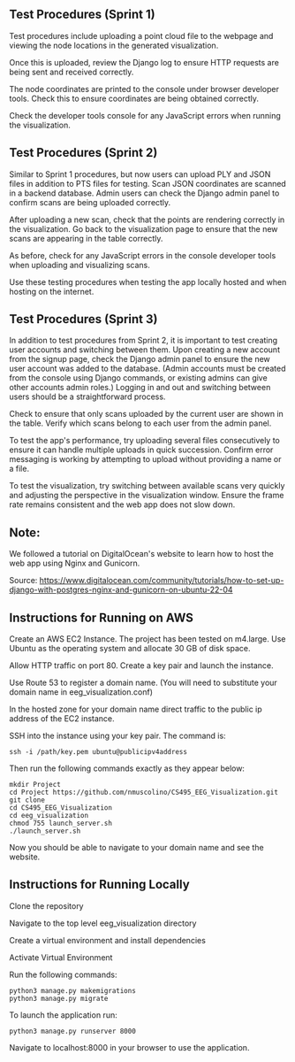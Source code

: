 <h2>Test Procedures (Sprint 1)</h2>

Test procedures include uploading a point cloud file to the webpage and viewing the node locations in the generated visualization.

Once this is uploaded, review the Django log to ensure HTTP requests are being sent and received correctly.

The node coordinates are printed to the console under browser developer tools. Check this to ensure coordinates are being obtained correctly.

Check the developer tools console for any JavaScript errors when running the visualization.

<h2>Test Procedures (Sprint 2)</h2>

Similar to Sprint 1 procedures, but now users can upload PLY and JSON files in addition to PTS files for testing. Scan JSON coordinates are scanned in a backend database. Admin users can check the Django admin panel to confirm scans are being uploaded correctly.

After uploading a new scan, check that the points are rendering correctly in the visualization. Go back to the visualization page to ensure that the new scans are appearing in the table correctly.

As before, check for any JavaScript errors in the console developer tools when uploading and visualizing scans.

Use these testing procedures when testing the app locally hosted and when hosting on the internet.

<h2>Test Procedures (Sprint 3)</h2>

In addition to test procedures from Sprint 2, it is important to test creating user accounts and switching between them. Upon creating a new account from the signup page, check the Django admin panel to ensure the new user account was added to the database. (Admin accounts must be created from the console using Django commands, or existing admins can give other accounts admin roles.) Logging in and out and switching between users should be a straightforward process.

Check to ensure that only scans uploaded by the current user are shown in the table. Verify which scans belong to each user from the admin panel.

To test the app's performance, try uploading several files consecutively to ensure it can handle multiple uploads in quick succession. Confirm error messaging is working by attempting to upload without providing a name or a file.

To test the visualization, try switching between available scans very quickly and adjusting the perspective in the visualization window. Ensure the frame rate remains consistent and the web app does not slow down.

<h2>Note:</h2>

We followed a tutorial on DigitalOcean's website to learn how to host the web app using Nginx and Gunicorn.

Source: https://www.digitalocean.com/community/tutorials/how-to-set-up-django-with-postgres-nginx-and-gunicorn-on-ubuntu-22-04

<h2>Instructions for Running on AWS</h2>

Create an AWS EC2 Instance. The project has been tested on m4.large.
Use Ubuntu as the operating system and allocate 30 GB of disk space.

Allow HTTP traffic on port 80. Create a key pair and launch the instance.

Use Route 53 to register a domain name. (You will need to substitute your domain name in eeg_visualization.conf)

In the hosted zone for your domain name direct traffic to the public ip address of the EC2 instance.

SSH into the instance using your key pair. The command is:

```
ssh -i /path/key.pem ubuntu@publicipv4address
```

Then run the following commands exactly as they appear below:

```
mkdir Project
cd Project https://github.com/nmuscolino/CS495_EEG_Visualization.git
git clone
cd CS495_EEG_Visualization
cd eeg_visualization
chmod 755 launch_server.sh
./launch_server.sh
```

Now you should be able to navigate to your domain name and see the website.

<h2>Instructions for Running Locally</h2>

Clone the repository

Navigate to the top level eeg_visualization directory

Create a virtual environment and install dependencies

Activate Virtual Environment

Run the following commands:

```
python3 manage.py makemigrations
python3 manage.py migrate
```

To launch the application run:
```
python3 manage.py runserver 8000
```

Navigate to localhost:8000 in your browser to use the application.
